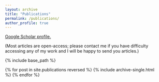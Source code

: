 ```yaml
---
layout: archive
title: "Publications"
permalink: /publications/
author_profile: true
---
```


<u><a href="{https://scholar.google.com/citations?user=5vBe0IUAAAAJ&hl=en}">Google Scholar profile</a>.</u>
  
 (Most articles are open-access; please contact me if you have difficulty accessing any of my work and I will be happy to send you articles.)


{% include base_path %}

{% for post in site.publications reversed %}
  {% include archive-single.html %}
{% endfor %}



